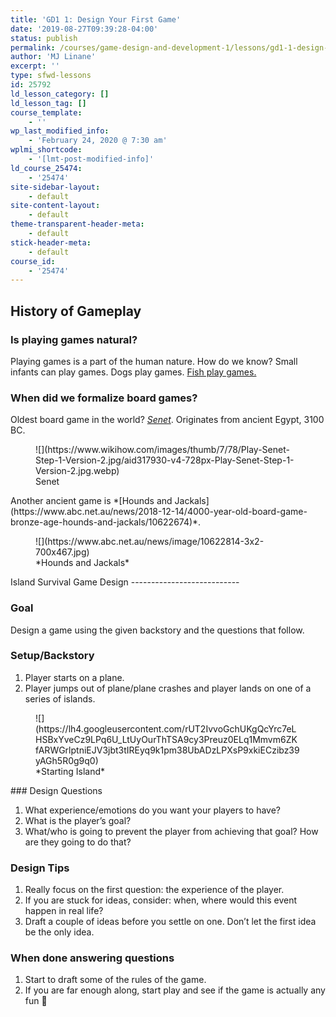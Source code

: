 ```yaml
---
title: 'GD1 1: Design Your First Game'
date: '2019-08-27T09:39:28-04:00'
status: publish
permalink: /courses/game-design-and-development-1/lessons/gd1-1-design-your-first-game
author: 'MJ Linane'
excerpt: ''
type: sfwd-lessons
id: 25792
ld_lesson_category: []
ld_lesson_tag: []
course_template:
    - ''
wp_last_modified_info:
    - 'February 24, 2020 @ 7:30 am'
wplmi_shortcode:
    - '[lmt-post-modified-info]'
ld_course_25474:
    - '25474'
site-sidebar-layout:
    - default
site-content-layout:
    - default
theme-transparent-header-meta:
    - default
stick-header-meta:
    - default
course_id:
    - '25474'
---
```

History of Gameplay
-------------------

### Is playing games natural?

Playing games is a part of the human nature. How do we know? Small infants can play games. Dogs play games. [Fish play games.](http://techtimes.com/articles/18344/20141021/fish-play-for-fun-study.htm)

### When did we formalize board games?

Oldest board game in the world? *[Senet](https://www.wikihow.com/Play-Senet)*. Originates from ancient Egypt, 3100 BC.

<div class="wp-block-image"><figure class="aligncenter">![](https://www.wikihow.com/images/thumb/7/78/Play-Senet-Step-1-Version-2.jpg/aid317930-v4-728px-Play-Senet-Step-1-Version-2.jpg.webp)<figcaption>Senet</figcaption></figure></div>Another ancient game is *[Hounds and Jackals](https://www.abc.net.au/news/2018-12-14/4000-year-old-board-game-bronze-age-hounds-and-jackals/10622674)*.

<div class="wp-block-image"><figure class="aligncenter">![](https://www.abc.net.au/news/image/10622814-3x2-700x467.jpg)<figcaption>*Hounds and Jackals*</figcaption></figure></div>Island Survival Game Design
---------------------------

### Goal

Design a game using the given backstory and the questions that follow.

### Setup/Backstory

1. Player starts on a plane.
2. Player jumps out of plane/plane crashes and player lands on one of a series of islands.

<div class="wp-block-image"><figure class="aligncenter">![](https://lh4.googleusercontent.com/rUT2IvvoGchUKgQcYrc7eLHSBxYveCz9LPq6U_LtUyOurThTSA9cy3Preuz0ELq1Mmvm6ZKfARWGrlptniEJV3jbt3tIREyq9k1pm38UbADzLPXsP9xkiECzibz39yAGh5R0g9q0)<figcaption>*Starting Island*</figcaption></figure></div>### Design Questions

1. What experience/emotions do you want your players to have?
2. What is the player’s goal?
3. What/who is going to prevent the player from achieving that goal? How are they going to do that?

### Design Tips

1. Really focus on the first question: the experience of the player.
2. If you are stuck for ideas, consider: when, where would this event happen in real life?
3. Draft a couple of ideas before you settle on one. Don’t let the first idea be the only idea.

### When done answering questions

1. Start to draft some of the rules of the game.
2. If you are far enough along, start play and see if the game is actually any fun 🙂